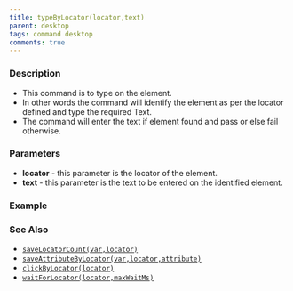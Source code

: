 ```yaml
---
title: typeByLocator(locator,text)
parent: desktop
tags: command desktop
comments: true
---
```


### Description

- This command is to type on the element.
- In other words the command will identify the element as per the locator defined and type the required Text.
- The command will enter the text if element found and pass or else fail otherwise.

### Parameters

- **locator** - this parameter is the locator of the element.
- **text** - this parameter is the text to be entered on the identified element.

### Example

### See Also

- [`saveLocatorCount(var,locator)`](saveLocatorCount(var,locator))
- [`saveAttributeByLocator(var,locator,attribute)`](saveAttributeByLocator(var,locator,attribute))
- [`clickByLocator(locator)`](clickByLocator(locator))
- [`waitForLocator(locator,maxWaitMs)`](waitForLocator(locator,maxWaitMs))